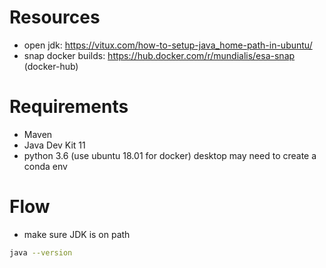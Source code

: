 # Resources
- open jdk: https://vitux.com/how-to-setup-java_home-path-in-ubuntu/
- snap docker builds: https://hub.docker.com/r/mundialis/esa-snap (docker-hub)

# Requirements
- Maven 
- Java Dev Kit 11
- python 3.6 (use ubuntu 18.01 for docker) desktop may need to create a conda env

# Flow
- make sure JDK is on path 
```sh
java --version
```
